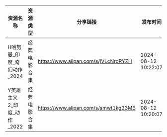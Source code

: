 | 资源名称              | 资源类型   | 分享链接                                 | 发布时间                |
| ----------------- | ------ | ------------------------------------ | ------------------- |
| H哈努曼_印度_奇幻动作_2024 | 经典电影合集 | https://www.alipan.com/s/jVLcNroRYZH | 2024-08-12 10:22:07 |
| Y英雄主义2_印度_动作_2022 | 经典电影合集 | https://www.alipan.com/s/smwt1kg33MB | 2024-08-12 10:20:07 |
